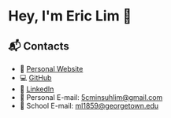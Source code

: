 # Hey, I'm Eric Lim 👋 

## 📬 Contacts
- 📃 [Personal Website](https://5cminsuhlim.github.io/)
- 💻 [GitHub](https://github.com/5cminsuhlim)
- 💼 [LinkedIn](https://www.linkedin.com/in/eric-m-lim/)
- 📧 Personal E-mail: 5cminsuhlim@gmail.com
- 📧 School E-mail: ml1859@georgetown.edu
